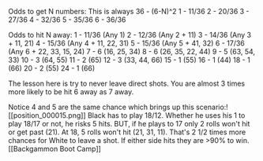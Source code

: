 Odds to get N numbers:
This is always 36 - (6-N)^2
1 - 11/36
2 - 20/36
3 - 27/36
4 - 32/36
5 - 35/36
6 - 36/36

Odds to hit N away:
1 - 11/36 (Any 1)
2 - 12/36 (Any 2 + 11)
3 - 14/36 (Any 3 + 11, 21)
4 - 15/36 (Any 4 + 11, 22, 31)
5 - 15/36 (Any 5 + 41, 32)
6 - 17/36 (Any 6 + 22, 33, 15, 24)
7 - 6 (16, 25, 34)
8 - 6 (26, 35, 22, 44)
9 - 5 (63, 54, 33)
10 - 3 (64, 55)
11 - 2 (65)
12 - 3 (33, 44, 66)
15 - 1 (55)
16 - 1 (44)
18 - 1 (66)
20 - 2 (55)
24 - 1 (66)

The lesson here is try to never leave direct shots. You are almost 3 times more likely to be hit 6 away as 7 away.

Notice 4 and 5 are the same chance which brings up this scenario:![[position_000015.png]]
Black has to play 18/12. Whether he uses his 1 to play 18/17 or not, he risks 5 hits. BUT, if he plays to 17 only 2 rolls won't hit or get past (21). At 18, 5 rolls won't hit (21, 31, 11).  That's 2 1/2 times more chances for White to leave a shot. If either side hits they are >90% to win.
[[Backgammon Boot Camp]]
